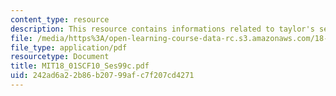 ```yaml
---
content_type: resource
description: This resource contains informations related to taylor's series.
file: /media/https%3A/open-learning-course-data-rc.s3.amazonaws.com/18-01sc-single-variable-calculus-fall-2010/242ad6a22b86b20799afc7f207cd4271_MIT18_01SCF10_Ses99c.pdf
file_type: application/pdf
resourcetype: Document
title: MIT18_01SCF10_Ses99c.pdf
uid: 242ad6a2-2b86-b207-99af-c7f207cd4271
---
```

